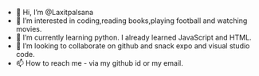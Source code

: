 - 👋 Hi, I’m @Laxitpalsana
- 👀 I’m interested in coding,reading books,playing football and watching movies.
- 🌱 I’m currently learning python. I already learned JavaScript and HTML.
- 💞️ I’m looking to collaborate on github and snack expo and visual studio code.
- 📫 How to reach me - via my github id or my email.

<!---
Laxitpalsana/Laxitpalsana is a ✨ special ✨ repository because its `README.md` (this file) appears on your GitHub profile.
You can click the Preview link to take a look at your changes.
--->
